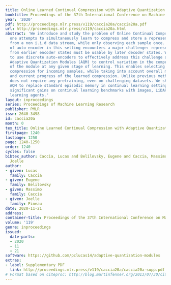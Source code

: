 ```yaml
---
title: Online Learned Continual Compression with Adaptive Quantization Modules
booktitle: Proceedings of the 37th International Conference on Machine Learning
year: '2020'
pdf: http://proceedings.mlr.press/v119/caccia20a/caccia20a.pdf
url: http://proceedings.mlr.press/v119/caccia20a.html
abstract: 'We introduce and study the problem of Online Continual Compression, where
  one attempts to simultaneously learn to compress and store a representative dataset
  from a non i.i.d data stream, while only observing each sample once. A naive application
  of auto-encoder in this setting encounters a major challenge: representations derived
  from earlier encoder states must be usable by later decoder states. We show how
  to use discrete auto-encoders to effectively address this challenge and introduce
  Adaptive Quantization Modules (AQM) to control variation in the compression ability
  of the module at any given stage of learning. This enables selecting an appropriate
  compression for incoming samples, while taking into account overall memory constraints
  and current progress of the learned compression. Unlike previous methods, our approach
  does not require any pretraining, even on challenging datasets. We show that using
  AQM to replace standard episodic memory in continual learning settings leads to
  significant gains on continual learning benchmarks with images, LiDAR, and reinforcement
  learning agents.'
layout: inproceedings
series: Proceedings of Machine Learning Research
publisher: PMLR
issn: 2640-3498
id: caccia20a
month: 0
tex_title: Online Learned Continual Compression with Adaptive Quantization Modules
firstpage: 1240
lastpage: 1250
page: 1240-1250
order: 1240
cycles: false
bibtex_author: Caccia, Lucas and Belilovsky, Eugene and Caccia, Massimo and Pineau,
  Joelle
author:
- given: Lucas
  family: Caccia
- given: Eugene
  family: Belilovsky
- given: Massimo
  family: Caccia
- given: Joelle
  family: Pineau
date: 2020-11-21
address: 
container-title: Proceedings of the 37th International Conference on Machine Learning
volume: '119'
genre: inproceedings
issued:
  date-parts:
  - 2020
  - 11
  - 21
software: https://github.com/pclucas14/adaptive-quantization-modules
extras:
- label: Supplementary PDF
  link: http://proceedings.mlr.press/v119/caccia20a/caccia20a-supp.pdf
# Format based on citeproc: http://blog.martinfenner.org/2013/07/30/citeproc-yaml-for-bibliographies/
---
```

